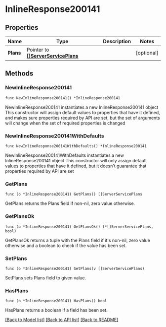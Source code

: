 # InlineResponse200141

## Properties

Name | Type | Description | Notes
------------ | ------------- | ------------- | -------------
**Plans** | Pointer to [**[]ServerServicePlans**](ServerServicePlans.md) |  | [optional] 

## Methods

### NewInlineResponse200141

`func NewInlineResponse200141() *InlineResponse200141`

NewInlineResponse200141 instantiates a new InlineResponse200141 object
This constructor will assign default values to properties that have it defined,
and makes sure properties required by API are set, but the set of arguments
will change when the set of required properties is changed

### NewInlineResponse200141WithDefaults

`func NewInlineResponse200141WithDefaults() *InlineResponse200141`

NewInlineResponse200141WithDefaults instantiates a new InlineResponse200141 object
This constructor will only assign default values to properties that have it defined,
but it doesn't guarantee that properties required by API are set

### GetPlans

`func (o *InlineResponse200141) GetPlans() []ServerServicePlans`

GetPlans returns the Plans field if non-nil, zero value otherwise.

### GetPlansOk

`func (o *InlineResponse200141) GetPlansOk() (*[]ServerServicePlans, bool)`

GetPlansOk returns a tuple with the Plans field if it's non-nil, zero value otherwise
and a boolean to check if the value has been set.

### SetPlans

`func (o *InlineResponse200141) SetPlans(v []ServerServicePlans)`

SetPlans sets Plans field to given value.

### HasPlans

`func (o *InlineResponse200141) HasPlans() bool`

HasPlans returns a boolean if a field has been set.


[[Back to Model list]](../README.md#documentation-for-models) [[Back to API list]](../README.md#documentation-for-api-endpoints) [[Back to README]](../README.md)



